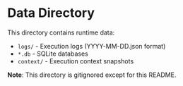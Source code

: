 # Data Directory

This directory contains runtime data:

- `logs/` - Execution logs (YYYY-MM-DD.json format)
- `*.db` - SQLite databases
- `context/` - Execution context snapshots

**Note**: This directory is gitignored except for this README.

